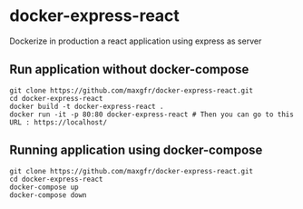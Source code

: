 # docker-express-react

Dockerize in production a react application using express as server

## Run application without docker-compose

```
git clone https://github.com/maxgfr/docker-express-react.git
cd docker-express-react
docker build -t docker-express-react .
docker run -it -p 80:80 docker-express-react # Then you can go to this URL : https://localhost/
```

## Running application using docker-compose

```
git clone https://github.com/maxgfr/docker-express-react.git
cd docker-express-react
docker-compose up
docker-compose down
```
